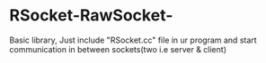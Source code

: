 RSocket-RawSocket-
==================

Basic library, Just include "RSocket.cc" file in ur program and start communication in between sockets(two i.e server &amp; client)
